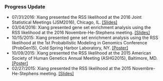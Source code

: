 ### Progress Update

- 07/31/2016: Xiang presented the RSS likelihood at the 2016 Joint Statistical Meetings (JSM2016), Chicago, IL. [[Slides]](http://www.stat.uchicago.edu/~xiangzhu/JSM_20160731.pdf)
- 03/04/2016: Xiang presented gene set enrichment analysis using the RSS likelihood at the 2016 Novembre-He-Stephens meeting. [[Slides]](http://www.stat.uchicago.edu/~xiangzhu/NHS_20160304.pdf)
- 10/15/2015: Xiang presented gene set enrichment analysis using the RSS likelihood at the 1st Probabilistic Modeling in Genomics Conference (ProbGen15), Cold Spring Harbor Laboratory, NY. [[Poster]](http://www.stat.uchicago.edu/~xiangzhu/CSHL_2015.pdf)
- 10/09/2015: Xiang presented the RSS likelihood at the 2015 American Society of Human Genetics Annual Meeting (ASHG2015), Baltimore, MD. [[Poster]](http://www.stat.uchicago.edu/~xiangzhu/ASHG_2015.pdf) 
- 02/27/2015: Xiang presented the RSS likelihood at the 2015 Novembre-He-Stephens meeting. [[Slides]](http://www.stat.uchicago.edu/~xiangzhu/NHS_20150227.html)
